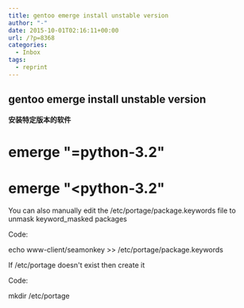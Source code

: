 ```yaml
---
title: gentoo emerge install unstable version
author: "-"
date: 2015-10-01T02:16:11+00:00
url: /?p=8368
categories:
  - Inbox
tags:
  - reprint
---
```

## gentoo emerge install unstable version

**安装特定版本的软件**

# emerge "=python-3.2"
  
# emerge "<python-3.2"

You can also manually edit the /etc/portage/package.keywords file to unmask keyword_masked packages
  
Code:
  
echo www-client/seamonkey >> /etc/portage/package.keywords
  
If /etc/portage doesn't exist then create it
  
Code:
  
mkdir /etc/portage
